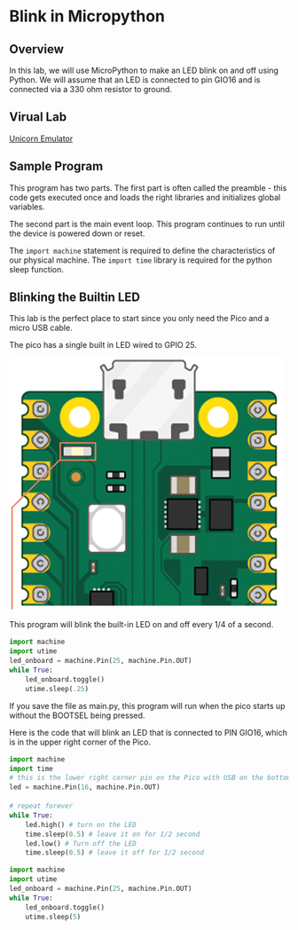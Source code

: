 # Blink in Micropython

## Overview
In this lab, we will use MicroPython to make an LED blink on and off using Python. We will assume that an LED is connected to pin GIO16 and is connected via a 330 ohm resistor to ground.

## Virual Lab

[Unicorn Emulator](http://micropython.org/unicorn/)

## Sample Program

This program has two parts.  The first part is often called the preamble - this code gets executed once and loads the right libraries and initializes global variables.

The second part is the main event loop.  This program continues to run until the device is powered down or reset.

The ```import machine``` statement is required to define the characteristics of our physical machine.  The ```import time``` library is required for the python sleep function.

## Blinking the Builtin LED
This lab is the perfect place to start since you only need the Pico and a micro USB cable.

The pico has a single built in LED wired to GPIO 25.

![](../img/builtin-led.png)

This program will blink the built-in LED on and off every 1/4 of a second.

```py
import machine
import utime
led_onboard = machine.Pin(25, machine.Pin.OUT)
while True:
    led_onboard.toggle()
    utime.sleep(.25)
```

If you save the file as main.py, this program will run when the pico starts up without the BOOTSEL being pressed.


Here is the code that will blink an LED that is connected to PIN GIO16, which is in the upper right corner of the Pico.

```py
import machine
import time
# this is the lower right corner pin on the Pico with USB on the bottom
led = machine.Pin(16, machine.Pin.OUT)

# repeat forever
while True:
    led.high() # turn on the LED
    time.sleep(0.5) # leave it on for 1/2 second
    led.low() # Turn off the LED
    time.sleep(0.5) # leave it off for 1/2 second
```



```py
import machine
import utime
led_onboard = machine.Pin(25, machine.Pin.OUT)
while True:
    led_onboard.toggle()
    utime.sleep(5)
```
